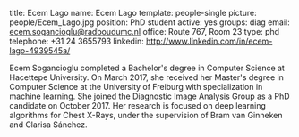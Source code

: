 title: Ecem Lago
name: Ecem Lago
template: people-single
picture: people/Ecem_Lago.jpg
position: PhD student
active: yes
groups: diag
email: ecem.sogancioglu@radboudumc.nl
office: Route 767, Room 23
type: phd
telephone: +31 24 3655793
linkedin: http://www.linkedin.com/in/ecem-lago-4939545a/

Ecem Sogancioglu completed a Bachelor's degree in Computer Science at Hacettepe University. On March 2017, she received her Master's degree in Computer Science at the University of Freiburg with specialization in machine learning. She joined the Diagnostic Image Analysis Group as a PhD candidate on October 2017. Her research is focused on deep learning algorithms for Chest X-Rays, under the supervision of Bram van Ginneken and Clarisa Sánchez.
